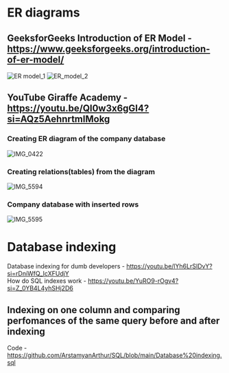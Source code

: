 # ER diagrams
## GeeksforGeeks Introduction of ER Model - https://www.geeksforgeeks.org/introduction-of-er-model/
![ER model_1](https://github.com/user-attachments/assets/cdc8410b-201b-4960-a713-dcdc16a84163)
![ER_model_2](https://github.com/user-attachments/assets/2b843b40-4277-4b91-b843-bdd39c4e3b3b)
## YouTube Giraffe Academy - https://youtu.be/Ql0w3x6gGI4?si=AQz5AehnrtmlMokg
### Creating ER diagram of the company database
![IMG_0422](https://github.com/user-attachments/assets/94bc9551-2108-4c58-b686-e950b5059b2a)
### Creating relations(tables) from the diagram 
![IMG_5594](https://github.com/user-attachments/assets/916c4b87-723c-4863-96d5-88cb695e25ce)
### Company database with inserted rows
![IMG_5595](https://github.com/user-attachments/assets/ed3e97a1-2246-4f10-8e00-9d522b5adc06)

# Database indexing
Database indexing for dumb developers - https://youtu.be/lYh6LrSIDvY?si=rDniWfQ_IcXFUdjY  
How do SQL indexes work - https://youtu.be/YuRO9-rOgv4?si=Z_0YB4L4yhSHj2D6
## Indexing on one column and comparing perfomances of the same query before and after indexing
Code - https://github.com/ArstamyanArthur/SQL/blob/main/Database%20indexing.sql



